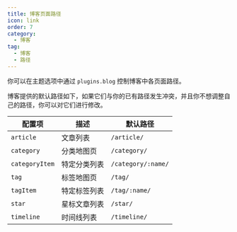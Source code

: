 ```yaml
---
title: 博客页面路径
icon: link
order: 7
category:
  - 博客
tag:
  - 博客
  - 路径
---
```


你可以在主题选项中通过 `plugins.blog` 控制博客中各页面路径。

博客提供的默认路径如下，如果它们与你的已有路径发生冲突，并且你不想调整自己的路径，你可以对它们进行修改。

| 配置项         | 描述         | 默认路径           |
| -------------- | ------------ | ------------------ |
| `article`      | 文章列表     | `/article/`        |
| `category`     | 分类地图页   | `/category/`       |
| `categoryItem` | 特定分类列表 | `/category/:name/` |
| `tag`          | 标签地图页   | `/tag/`            |
| `tagItem`      | 特定标签列表 | `/tag/:name/`      |
| `star`         | 星标文章列表 | `/star/`           |
| `timeline`     | 时间线列表   | `/timeline/`       |
